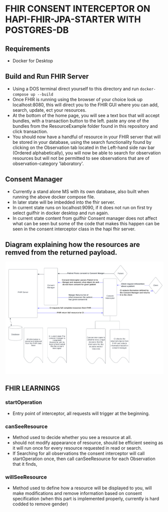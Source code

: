# FHIR CONSENT INTERCEPTOR ON HAPI-FHIR-JPA-STARTER WITH POSTGRES-DB
## Requirements
* Docker for Desktop
## Build and Run FHIR Server
* Using a DOS terminal direct yourself to this directory and run `docker-compose up --build`
* Once FHIR is running using the browser of your choice look up localhost:8080, this will direct you to the FHIR GUI where you can add, search, update, ect your resources.
* At the bottom of the home page, you will see a text box that will accept bundles, with a transaction button to the left. paste any one of the bundles from the ResourceExample folder found in this repository and click transaction.
* You should now have a handful of resource in your FHIR server that will be stored in your database, using the search functionality found by clicking on the Observation tab located in the Left-hand side nav bar (Ordered alphabetically), you will now be able to search for observation resources but will not be permitted to see observations that are of observation-category 'laboratory'.

## Consent Manager
* Currently a stand alone MS with its own database, also built when running the above docker compose file.
* In later state will be imbedded into the fhir server.
* In current state runs on localhost:9090, if it does not run on first try select guifhir in docker desktop and run again.
* In current state content from guifhir Consent manager does not affect what can be seen but some of the code that makes this happen can be seen in the consent interceptor class in the hapi fhir server.

## Diagram explaining how the resources are remved from the returned payload.
![Diagram](https://github.com/KieranHastingsIW/FHIR-Consent-Basic/blob/main/Diagram.png)


## FHIR LEARNINGS
### startOperation
* Entry point of interceptor, all requests will trigger at the beginning.
### canSeeResource
* Method used to decide whether you see a resource at all.
* should not modify appearance of resource, should be efficient seeing as it will run once for every resource requested in read or search.
* If Searching for all observations the consent interceptor will call startOperation once, then call canSeeResource for each Observation that it finds,
### willSeeResource
* Method used to define how a resource will be displayed to you, will make modifications and remove information based on consent specification (when this part is implemented properly, currently is hard codded to remove gender)

